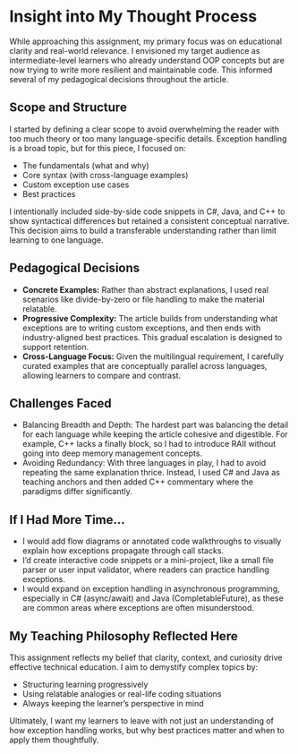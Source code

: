 # Insight into My Thought Process

While approaching this assignment, my primary focus was on educational clarity and real-world relevance. I envisioned my target audience as intermediate-level learners who already understand OOP concepts but are now trying to write more resilient and maintainable code. This informed several of my pedagogical decisions throughout the article.

## Scope and Structure

I started by defining a clear scope to avoid overwhelming the reader with too much theory or too many language-specific details. Exception handling is a broad topic, but for this piece, I focused on:

- The fundamentals (what and why)
- Core syntax (with cross-language examples)
- Custom exception use cases
- Best practices
  
I intentionally included side-by-side code snippets in C#, Java, and C++ to show syntactical differences but retained a consistent conceptual narrative. This decision aims to build a transferable understanding rather than limit learning to one language.

## Pedagogical Decisions

- **Concrete Examples:** Rather than abstract explanations, I used real scenarios like divide-by-zero or file handling to make the material relatable.
- **Progressive Complexity:** The article builds from understanding what exceptions are to writing custom exceptions, and then ends with industry-aligned best practices. This gradual escalation is designed to support retention.
- **Cross-Language Focus:** Given the multilingual requirement, I carefully curated examples that are conceptually parallel across languages, allowing learners to compare and contrast.

## Challenges Faced

- Balancing Breadth and Depth: The hardest part was balancing the detail for each language while keeping the article cohesive and digestible. For example, C++ lacks a finally block, so I had to introduce RAII without going into deep memory management concepts.
- Avoiding Redundancy: With three languages in play, I had to avoid repeating the same explanation thrice. Instead, I used C# and Java as teaching anchors and then added C++ commentary where the paradigms differ significantly.

## If I Had More Time…

- I would add flow diagrams or annotated code walkthroughs to visually explain how exceptions propagate through call stacks.
- I’d create interactive code snippets or a mini-project, like a small file parser or user input validator, where readers can practice handling exceptions.
- I would expand on exception handling in asynchronous programming, especially in C# (async/await) and Java (CompletableFuture), as these are common areas where exceptions are often misunderstood.

## My Teaching Philosophy Reflected Here

This assignment reflects my belief that clarity, context, and curiosity drive effective technical education. I aim to demystify complex topics by:
- Structuring learning progressively
- Using relatable analogies or real-life coding situations
- Always keeping the learner’s perspective in mind

Ultimately, I want my learners to leave with not just an understanding of how exception handling works, but why best practices matter and when to apply them thoughtfully.
